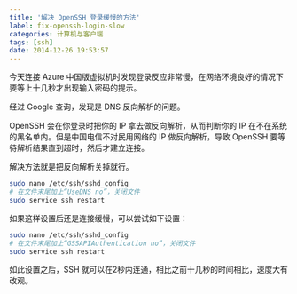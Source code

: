 ```yaml
---
title: '解决 OpenSSH 登录缓慢的方法'
label: fix-openssh-login-slow
categories: 计算机与客户端
tags: [ssh]
date: 2014-12-26 19:53:57
---
```

今天连接 Azure 中国版虚拟机时发现登录反应非常慢，在网络环境良好的情况下要等上十几秒才出现输入密码的提示。

经过 Google 查询，发现是 DNS 反向解析的问题。

OpenSSH 会在你登录时把你的 IP 拿去做反向解析，从而判断你的 IP 在不在系统的黑名单内。但是中国电信不对民用网络的 IP 做反向解析，导致 OpenSSH 要等待解析结果直到超时，然后才建立连接。

解决方法就是把反向解析关掉就行。

```bash
sudo nano /etc/ssh/sshd_config
# 在文件末尾加上“UseDNS no”，关闭文件
sudo service ssh restart
```

如果这样设置后还是连接缓慢，可以尝试如下设置：

```bash
sudo nano /etc/ssh/sshd_config
# 在文件末尾加上“GSSAPIAuthentication no”，关闭文件
sudo service ssh restart
```

如此设置之后，SSH 就可以在2秒内连通，相比之前十几秒的时间相比，速度大有改观。
